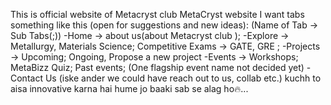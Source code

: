 This is official website of Metacryst club 
MetaCryst website 
I want tabs something like this (open for suggestions and new ideas):
(Name of Tab -> Sub Tabs(;))
-Home -> about us(about Metacryst club ); 
-Explore -> Metallurgy, Materials Science; Competitive Exams -> GATE, GRE ; 
-Projects -> Upcoming; Ongoing, Propose a new project
-Events -> Workshops; MetaBizz Quiz; Past events; (One flagship event name not decided yet)
-Contact Us (iske ander we could have reach out to us, collab etc.)
kuchh to aisa innovative karna hai hume jo baaki sab se alag ho🔥...
